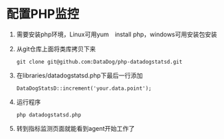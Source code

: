 # 配置PHP监控
1.  需要安装php环境，Linux可用yum　install php，windows可用安装包安装
2.  从git仓库上面将类库拷贝下来

     `git clone git@github.com:DataDog/php-datadogstatsd.git`



3. 在libraries/datadogstatsd.php下最后一行添加
  
    `DataDogStatsD::increment('your.data.point');`


4. 运行程序

    `php datadogstatsd.php`
    
5. 转到指标监测页面就能看到agent开始工作了

